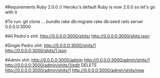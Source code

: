 #Requirements
	Ruby 2.0.0
	// Heroku's default Ruby is now 2.0.0 so let's go with it

#To run:
	git clone ...
	bundle
	rake db:migrate
	rake db:seed
	rails server
	0.0.0.0:3000

#All Pedro's shit:
	http://0.0.0.0:3000/shits/
	http://0.0.0.0:3000/shits.json

#Single Pedro shit:
	http://0.0.0.0:3000/shits/1
	http://0.0.0.0:3000/shits/1.json

#Admin shit:
	http://0.0.0.0:3000/admin
	http://0.0.0.0:3000/admin/shits/1
	http://0.0.0.0:3000/admin/shits/1/edit
	DELETE http://0.0.0.0:3000/admin/shits/1
	http://0.0.0.0:3000/admin/shits/new

